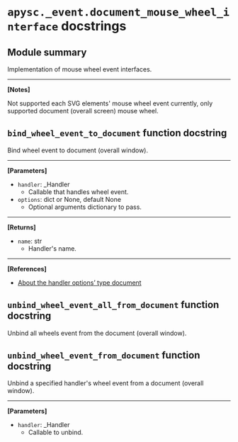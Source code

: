 # `apysc._event.document_mouse_wheel_interface` docstrings

## Module summary

Implementation of mouse wheel event interfaces.<hr>

**[Notes]**

Not supported each SVG elements' mouse wheel event currently, only supported document (overall screen) mouse wheel.

## `bind_wheel_event_to_document` function docstring

Bind wheel event to document (overall window).<hr>

**[Parameters]**

- `handler`: _Handler
  - Callable that handles wheel event.
- `options`: dict or None, default None
  - Optional arguments dictionary to pass.

<hr>

**[Returns]**

- `name`: str
  - Handler's name.

<hr>

**[References]**

- [About the handler options’ type document](https://simon-ritchie.github.io/apysc/about_handler_options_type.html)

## `unbind_wheel_event_all_from_document` function docstring

Unbind all wheels event from the document (overall window).

## `unbind_wheel_event_from_document` function docstring

Unbind a specified handler's wheel event from a document (overall window).<hr>

**[Parameters]**

- `handler`: _Handler
  - Callable to unbind.